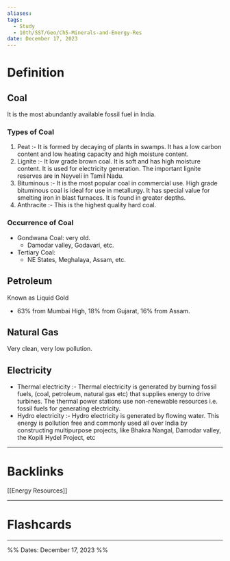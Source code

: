 ```yaml
---
aliases: 
tags:
  - Study
  - 10th/SST/Geo/Ch5-Minerals-and-Energy-Res
date: December 17, 2023
---
```

# Definition
## Coal
It is the most abundantly available fossil fuel in India.
### Types of Coal
1. Peat :- It is formed by decaying of plants in swamps. It has a low carbon content and low heating capacity and high moisture content.
2. Lignite :- It low grade brown coal. It is soft and has high moisture content. It is used for electricity generation. The important lignite reserves are in Neyveli in Tamil Nadu.
3. Bituminous :- It is the most popular coal in commercial use. High grade bituminous coal is ideal for use in metallurgy. It has special value for smelting iron in blast furnaces. It is found in greater depths.
4. Anthracite :- This is the highest quality hard coal.
### Occurrence of Coal
- Gondwana Coal: very old.
	- Damodar valley, Godavari, etc.
- Tertiary Coal:
	- NE States, Meghalaya, Assam, etc.
## Petroleum
Known as Liquid Gold
- 63% from Mumbai High, 18% from Gujarat, 16% from Assam.
## Natural Gas
Very clean, very low pollution. 
## Electricity
- Thermal electricity :- Thermal electricity is generated by burning fossil fuels, (coal, petroleum, natural gas etc) that supplies energy to drive turbines. The thermal power stations use non-renewable resources i.e. fossil fuels for generating electricity.
- Hydro electricity :- Hydro electricity is generated by flowing water. This energy is pollution free and commonly used all over India by constructing multipurpose projects, like Bhakra Nangal, Damodar valley, the Kopili Hydel Project, etc

---
# Backlinks
[[Energy Resources]]

---
# Flashcards


---

%%
Dates: December 17, 2023
%%